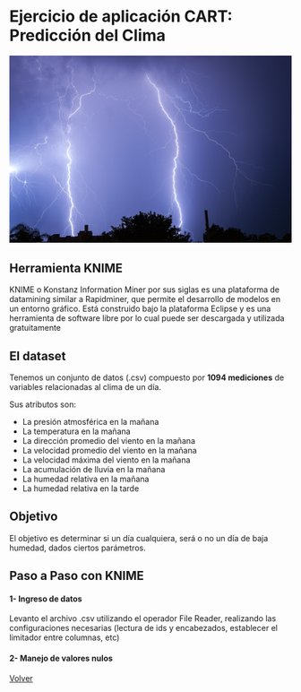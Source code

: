 # Ejercicio de aplicación CART: Predicción del Clima

![](./images/weather.png)

## Herramienta KNIME

KNIME o Konstanz Information Miner por sus siglas es una plataforma de datamining similar a Rapidminer, que permite el desarrollo de modelos en un entorno gráfico.
Está construido bajo la plataforma Eclipse y es una herramienta de software libre por lo cual puede ser descargada y utilizada gratuitamente

## El dataset

Tenemos un conjunto de datos (.csv) compuesto por **1094 mediciones** de variables relacionadas al clima de un día.

Sus atributos son:

- La presión atmosférica en la mañana
- La temperatura en la mañana
- La dirección promedio del viento en la mañana
- La velocidad promedio del viento en la mañana
- La velocidad máxima del viento en la mañana
- La acumulación de lluvia en la mañana
- La humedad relativa en la mañana
- La humedad relativa en la tarde

## Objetivo

El objetivo es determinar si un día cualquiera, será o no un día de baja humedad, dados ciertos parámetros.

## Paso a Paso con KNIME

#### 1- Ingreso de datos

Levanto el archivo .csv utilizando el operador File Reader, realizando las configuraciones necesarias (lectura de ids y encabezados, establecer el limitador entre columnas, etc)

#### 2- Manejo de valores nulos





[Volver](./../README.md)

